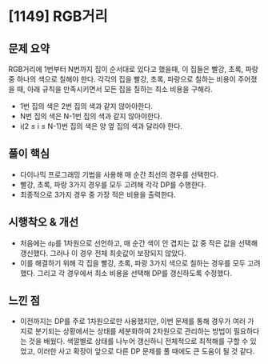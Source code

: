 # [1149] RGB거리

## 문제 요약
RGB거리에 1번부터 N번까지 집이 순서대로 있다고 했을때, 이 집들은 빨강, 초록, 파랑 중 하나의 색으로 칠해야 한다. 각각의 집을 빨강, 초록, 파랑으로 칠하는 비용이 주어졌을 때, 아래 규칙을 만족시키면서 모든 집을 칠하는 최소 비용을 구해라.

- 1번 집의 색은 2번 집의 색과 같지 않아야한다.
- N번 집의 색은 N-1번 집의 색과 같지 않아야한다.
- i(2 ≤ i ≤ N-1)번 집의 색은 양 옆 집의 색과 달라야 한다.

## 풀이 핵심
- 다이나믹 프로그래밍 기법을 사용해 매 순간 최선의 경우를 선택한다.
- 빨강, 초록, 파랑 3가지 경우를 모두 고려해 각각 DP를 수행한다.
- 최종적으로 3가지 경우 중 가장 적은 비용을 출력한다.

## 시행착오 & 개선
- 처음에는 `dp`를 1차원으로 선언하고, 매 순간 색이 안 겹치는 값 중 작은 값을 선택해 갱신했다. 그러나 이 경우 전체 최솟값이 보장되지 않았다.
- 이를 해결하기 위해 각 집을 빨강, 초록, 파랑 3가지 색으로 칠하는 경우를 모두 고려했다. 그리고 각 경우에서 최소 비용을 선택해 DP를 갱신하도록 수정했다.

## 느낀 점
- 이전까지는 DP를 주로 1차원으로만 사용했지만, 이번 문제를 통해 경우가 여러 가지로 분기되는 상황에서는 상태를 세분화하여 2차원으로 관리하는 방법이 필요하다는 것을 배웠다. 색깔별로 상태를 나누어 갱신하니 전체적으로 최적해를 구할 수 있었고, 이러한 사고 확장이 앞으로 다른 DP 문제를 풀 때에도 큰 도움이 될 것 같다.